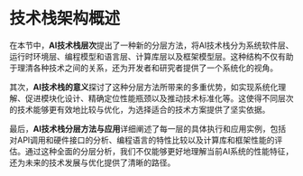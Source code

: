 # 技术栈架构概述
在本节中，**AI技术栈层次**提出了一种新的分层方法，将AI技术栈分为系统软件层、运行时环境层、编程模型和语言层、计算库层以及框架模型层。这种结构不仅有助于理清各种技术之间的关系，还为开发者和研究者提供了一个系统化的视角。

其次，**AI技术栈的意义**探讨了这种分层方法所带来的多重优势，如实现系统化理解、促进模块化设计、精确定位性能瓶颈以及推动技术标准化等。这使得不同层次的技术能够更有效地比较与优化，为选择适合的技术方案提供了坚实依据。

最后，**AI技术栈分层方法与应用**详细阐述了每一层的具体执行和应用实例，包括对API调用和硬件接口的分析、编程语言的特性比较以及计算库和框架性能的评估。通过这种全面的分层分析，我们不仅能够更好地理解当前AI系统的性能特征，还为未来的技术发展与优化提供了清晰的路径。